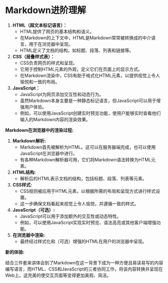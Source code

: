 # Markdown进阶理解

1. **HTML（超文本标记语言）：**
   - HTML提供了网页的基本结构和语义。
   - 在Markdown的上下文中，HTML是Markdown常常被转换成的中介语言，用于在浏览器中呈现。
   - HTML定义了文档的结构，如标题、段落、列表和链接等。
2. **CSS（层叠样式表）：**
   - CSS负责网页的样式和呈现。
   - 它用于控制HTML元素的外观，定义它们在页面上的显示方式。
   - 在Markdown渲染中，CSS有助于格式化HTML元素，以提供视觉上令人愉悦和一致的布局。
3. **JavaScript：**
   - JavaScript为网页添加交互性和动态行为。
   - 虽然Markdown本身主要是一种静态标记语言，但JavaScript可以用于增强用户体验。
   - 例如，可以使用JavaScript创建实时预览功能，使用户能够实时查看他们输入的Markdown内容的渲染效果。

**Markdown在浏览器中的渲染过程:**

1. **Markdown解析:**
   - Markdown首先被解析为HTML。这可以在服务器端完成，也可以使用JavaScript在浏览器中进行。
   - 有各种Markdown解析器可用，它们将Markdown语法转换为HTML元素。
2. **HTML结构:**
   - 解析后的HTML表示文档的结构，包括标题、段落、列表等元素。
3. **CSS样式:**
   - CSS规则被应用于HTML元素，以根据所需的布局和呈现方式进行样式设置。
   - 这一步确保文档看起来视觉上令人愉悦，并遵循一致的样式。
4. **JavaScript（可选）:**
   - JavaScript可以用于添加额外的交互性或动态特性。
   - 例如，可以使用JavaScript实现实时预览、语法高亮或其他客户端增强功能。
5. **在浏览器中渲染:**
   - 最终经过样式化和（可选）增强的HTML在用户的浏览器中呈现。

**新的体验:**

结合三件套来讲体会到了Markdown在这一背景下成为一种方便且易读易写的内容编写语言，而HTML、CSS和JavaScript的三者协同工作，将该内容转换并呈现在Web上。这完美的使交互页面等变得更加美观、简洁。
